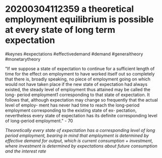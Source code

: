 20200304112359 a theoretical employment equilibrium is possible at every state of long term expectation
========================================



#keynes #expectations #effectivedemand #demand #generaltheory #monetarytheory

"If we suppose a state of expectation to continue for  a sufficient length of time for the effect on employment  to have worked itself out so completely that there is,  broadly speaking, no piece of employment going on  which would not have taken place if the new state of  expectation had always existed, the steady level of  employment thus attained may be called the long-  period employment1   corresponding to that state of  expectation. It follows that, although expectation may  change so frequently that the actual level of employ-  ment has never had time to reach the long-period  employment corresponding to the existing state of ex-  pectation, nevertheless every state of expectation has  its definite corresponding level of long-period employment." - 70

*Theoretically every state of expectation has a corresponding level of long period employment, bearing in mind that employment is determined by effective demand for output, which is current consumption + investment, where investment is determined by expectations about future consumption and the interest rate*